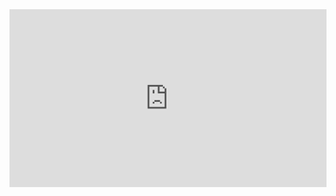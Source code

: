 <html><center><iframe width="560" height="315" src="https://www.youtube.com/embed/PGuRmqpr6Oo" title="YouTube video player" frameborder="0" allow="accelerometer; autoplay; clipboard-write; encrypted-media; gyroscope; picture-in-picture" allowfullscreen></iframe></center></html>